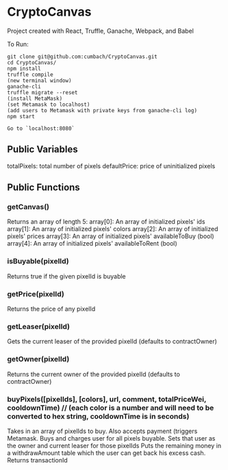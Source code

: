 # CryptoCanvas
Project created with React, Truffle, Ganache, Webpack, and Babel

To Run:

```
git clone git@github.com:cumbach/CryptoCanvas.git
cd CryptoCanvas/
npm install
truffle compile
(new terminal window)
ganache-cli
truffle migrate --reset
(install MetaMask)
(set Metamask to localhost)
(add users to Metamask with private keys from ganache-cli log)
npm start

Go to `localhost:8080`
```

## Public Variables
totalPixels: total number of pixels
defaultPrice: price of uninitialized pixels

## Public Functions

### getCanvas()
Returns an array of length 5:
array[0]: An array of initialized pixels' ids
array[1]: An array of initialized pixels' colors
array[2]: An array of initialized pixels' prices
array[3]: An array of initialized pixels' availableToBuy (bool)
array[4]: An array of initialized pixels' availableToRent (bool)

### isBuyable(pixelId)
Returns true if the given pixelId is buyable

### getPrice(pixelId)
Returns the price of any pixelId

### getLeaser(pixelId)
Gets the current leaser of the provided pixelId (defaults to contractOwner)

### getOwner(pixelId)
Returns the current owner of the provided pixelId (defaults to contractOwner)

### buyPixels([pixelIds], [colors], url, comment, totalPriceWei, cooldownTime) // (each color is a number and will need to be converted to hex string, cooldownTime is in seconds)
Takes in an array of pixelIds to buy. Also accepts payment (triggers Metamask.
Buys and charges user for all pixels buyable.
Sets that user as the owner and current leaser for those pixelIds
Puts the remaining money in a withdrawAmount table which the user
can get back his excess cash.
Returns transactionId
